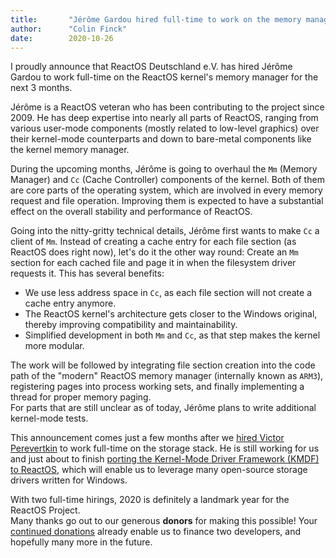 ```yaml
---
title:       "Jérôme Gardou hired full-time to work on the memory manager"
author:      "Colin Finck"
date:        2020-10-26
---
```


I proudly announce that ReactOS Deutschland e.V. has hired Jérôme Gardou to work full-time on the ReactOS kernel's memory manager for the next 3 months.

Jérôme is a ReactOS veteran who has been contributing to the project since 2009.
He has deep expertise into nearly all parts of ReactOS, ranging from various user-mode components (mostly related to low-level graphics) over their kernel-mode counterparts and down to bare-metal components like the kernel memory manager.

During the upcoming months, Jérôme is going to overhaul the `Mm` (Memory Manager) and `Cc` (Cache Controller) components of the kernel.
Both of them are core parts of the operating system, which are involved in every memory request and file operation.
Improving them is expected to have a substantial effect on the overall stability and performance of ReactOS.

Going into the nitty-gritty technical details, Jérôme first wants to make `Cc` a client of `Mm`.
Instead of creating a cache entry for each file section (as ReactOS does right now), let's do it the other way round:
Create an `Mm` section for each cached file and page it in when the filesystem driver requests it.
This has several benefits:

* We use less address space in `Cc`, as each file section will not create a cache entry anymore.
* The ReactOS kernel's architecture gets closer to the Windows original, thereby improving compatibility and maintainability.
* Simplified development in both `Mm` and `Cc`, as that step makes the kernel more modular.

The work will be followed by integrating file section creation into the code path of the "modern" ReactOS memory manager (internally known as `ARM3`), registering pages into process working sets, and finally implementing a thread for proper memory paging.  
For parts that are still unclear as of today, Jérôme plans to write additional kernel-mode tests.

This announcement comes just a few months after we [hired Victor Perevertkin](/project-news/victor-perevertkin-hired-full-time) to work full-time on the storage stack.
He is still working for us and just about to finish [porting the Kernel-Mode Driver Framework (KMDF) to ReactOS](https://github.com/reactos/reactos/pull/3234), which will enable us to leverage many open-source storage drivers written for Windows.

With two full-time hirings, 2020 is definitely a landmark year for the ReactOS Project.  
Many thanks go out to our generous **donors** for making this possible!
Your [continued donations](/donate) already enable us to finance two developers, and hopefully many more in the future.
